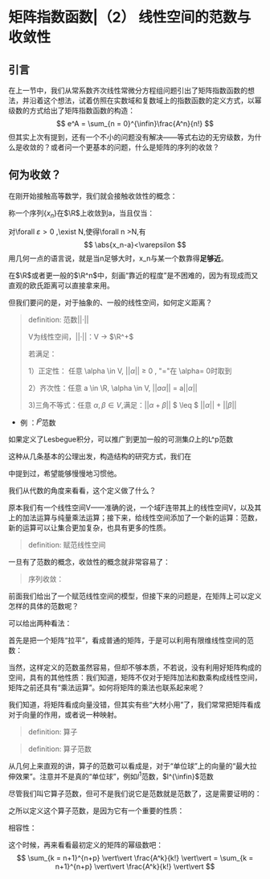 # 矩阵指数函数|（2） 线性空间的范数与收敛性

## 引言

在上一节中，我们从常系数齐次线性常微分方程组问题引出了矩阵指数函数的想法，并沿着这个想法，试着仿照在实数域和复数域上的指数函数的定义方式，以幂级数的方式给出了矩阵指数函数的构造：
$$
e^A = \sum_{n = 0}^{\infin}\frac{A^n}{n!}
$$
但其实上次有提到，还有一个不小的问题没有解决——等式右边的无穷级数，为什么是收敛的？或者问一个更基本的问题，什么是矩阵的序列的收敛？

## 何为收敛？

在刚开始接触高等数学，我们就会接触收敛性的概念：

称一个序列$\{x_n\}$在$\R$上收敛到a，当且仅当：

对\forall $\varepsilon>0$ ,\exist N,使得\forall n >N,有
$$
\abs{x_n-a}<\varepsilon
$$
用几何一点的语言说，就是当n足够大时，x_n与某一个数靠得**足够近**。

在$\R$或者更一般的$\R^n$中，刻画“靠近的程度”是不困难的，因为有现成而又直观的欧氏距离可以直接拿来用。

但我们要问的是，对于抽象的、一般的线性空间，如何定义距离？

>definition: 范数$\vert\vert ·\vert\vert$
>
>V为线性空间，$\vert\vert ·\vert\vert$：V  $\longrightarrow$ $\R^+$
>
>若满足：
>
>1）正定性： 任意 \alpha \in V, $\vert\vert \alpha\vert\vert$ $\geq$ 0 , "="在 \alpha= 0时取到
>
>2）齐次性：任意 a \in \R, \alpha \in V, $\vert\vert a\alpha\vert\vert$ = a$\vert\vert \alpha \vert\vert$
>
>3)三角不等式：任意 $\alpha ,\beta \in V$,满足：$\vert\vert \alpha + \beta \vert\vert$  $ \leq $   $\vert\vert \alpha \vert\vert$ + $\vert\vert \beta \vert\vert$



- 例 ：$l^p$范数



如果定义了Lesbegue积分，可以推广到更加一般的可测集$\Omega$上的L^p范数





这种从几条基本的公理出发，构造结构的研究方式，我们在

中提到过，希望能够慢慢地习惯他。

我们从代数的角度来看看，这个定义做了什么？

原本我们有一个线性空间V——准确的说，一个域F连带其上的线性空间V，以及其上的加法运算与纯量乘法运算；接下来，给线性空间添加了一个新的运算：范数，新的运算可以让集合更加复杂，也具有更多的性质。



>definition: 赋范线性空间



一旦有了范数的概念，收敛性的概念就非常容易了：

>序列收敛：





前面我们给出了一个赋范线性空间的模型，但接下来的问题是，在矩阵上可以定义怎样的具体的范数呢？

可以给出两种看法：

首先是把一个矩阵“拉平”，看成普通的矩阵，于是可以利用有限维线性空间的范数：



当然，这样定义的范数虽然容易，但却不够本质，不若说，没有利用好矩阵构成的空间，具有的其他性质：我们知道，矩阵不仅对于矩阵加法和数乘构成线性空间，矩阵之前还具有“乘法运算”。如何将矩阵的乘法也联系起来呢？

我们知道，将矩阵看成向量没错，但其实有些“大材小用”了，我们常常把矩阵看成对于向量的作用，或者说一种映射。

>definition: 算子
>
>

>definition: 算子范数
>
>

从几何上来直观的讲，算子的范数可以看成是，对于“单位球”上的向量的“最大拉伸效果”。注意并不是真的“单位球”，例如$l^1$范数，$l^{\infin}$范数



尽管我们叫它算子范数，但可不是我们说它是范数就是范数了，这是需要证明的：



之所以定义这个算子范数，是因为它有一个重要的性质：

相容性：







这个时候，再来看看最初定义的矩阵的幂级数吧：
$$
\sum_{k = n+1}^{n+p} \vert\vert \frac{A^k}{k!}  \vert\vert = \sum_{k = n+1}^{n+p} \vert\vert \frac{A^k}{k!}  \vert\vert
$$










<!--stackedit_data:
eyJoaXN0b3J5IjpbLTIxMTY3MzU0MjFdfQ==
-->